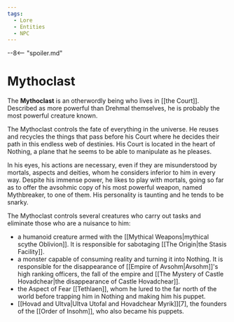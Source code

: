 ```yaml
---
tags:
  - Lore
  - Entities
  - NPC
---
```


--8<-- "spoiler.md"

# Mythoclast

The **Mythoclast** is an otherwordly being who lives in [[the Court]]. Described as more powerful than Drehmal themselves, he is probably the most powerful creature known.

The Mythoclast controls the fate of everything in the universe. He reuses and recycles the things that pass before his Court where he decides their path in this endless web of destinies. His Court is located in the heart of Nothing, a plane that he seems to be able to manipulate as he pleases.

In his eyes, his actions are necessary, even if they are misunderstood by mortals, aspects and deities, whom he considers inferior to him in every way. Despite his immense power, he likes to play with mortals, going so far as to offer the avsohmic copy of his most powerful weapon, named Mythbreaker, to one of them. His personality is taunting and he tends to be snarky.

The Mythoclast controls several creatures who carry out tasks and eliminate those who are a nuisance to him:

- a humanoid creature armed with the [[Mythical Weapons|mythical scythe Oblivion]]. It is responsible for sabotaging [[The Origin|the Stasis Facility]].
- a monster capable of consuming reality and turning it into Nothing. It is responsible for the disappearance of [[Empire of Avsohm|Avsohm]]'s high ranking officers, the fall of the empire and [[The Mystery of Castle Hovadchear|the disappearance of Castle Hovadchear]].
- the Aspect of Fear [[Tethlaen]], whom he lured to the far north of the world before trapping him in Nothing and making him his puppet.
- [[Hovad and Ultva|Ultva Utofal and Hovadchear Myrik]][7], the founders of the [[Order of Insohm]], who also became his puppets.
